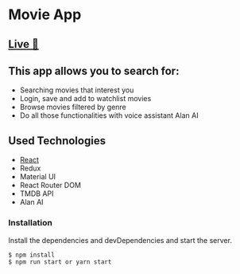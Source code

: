 # Movie App
## [Live 🎥](https://movie-app-iota-sage.vercel.app/)

## This app allows you to search for:
- Searching movies that interest you
- Login, save and add to watchlist movies
- Browse movies filtered by genre
- Do all those functionalities with voice assistant Alan AI 

## Used Technologies
- [React](https://pl.reactjs.org/)
- Redux
- Material UI
- React Router DOM
- TMDB API
- Alan AI

### Installation

Install the dependencies and devDependencies and start the server.

```sh
$ npm install
$ npm run start or yarn start
```
